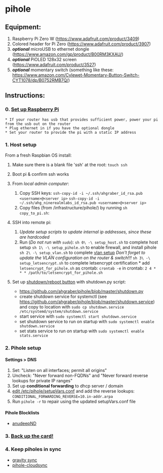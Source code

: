 # pihole

## Equipment:
1. Raspberry Pi Zero W (https://www.adafruit.com/product/3409) 
2. Colored header for Pi Zero (https://www.adafruit.com/product/3907)
3. *__optional__* microUSB to ethernet dongle (https://www.amazon.com/gp/product/B00RM3KXAU/)
4. *__optional__* PiOLED 128x32 screen (https://www.adafruit.com/product/3527) 
5. *__optional__* momentary switch (something like these: https://www.amazon.com/Cylewet-Momentary-Button-Switch-CYT1078/dp/B0752RMB7Q/)

## Instructions:
### 0. [Set up Raspberry Pi](https://learn.adafruit.com/pi-hole-ad-blocker-with-pi-zero-w?view=all#prepare-the-pi)
    * If your router has usb that provides sufficient power, power your pi from the usb out on the router
    * Plug ethernet in if you have the optional dongle
    * Set your router to provide the pi with a static IP address

### 1. Host setup
From a fresh Raspbian OS install:
1. Make sure there is a blank file 'ssh' at the root: ```touch ssh```

2. Boot pi & confirm ssh works

3. From *local admin computer*: 
    1. Copy SSH keys:
        ```ssh-copy-id -i ~/.ssh/ahgraber_id_rsa.pub <username>@<server ip>```
        ```ssh-copy-id -i ~/.ssh/ahg_ninerealmlabs_id_rsa.pub <username>@<server ip>```
    2. Copy files (from <git repo>/infrastructure/pihole/) by running ```sh copy_to_pi.sh```:

4. SSH into remote pi:
    1. *Update setup scripts to update internal ip addresses, since these are hardcoded*
    2. Run (*Do not run with `sudo`*):
        ```sh 0\ -\ setup_host.sh``` to complete host setup
        ```sh 1\ -\ setup_pihole.sh``` to enable firewall, and install pihole
        ```sh 2\ -\ setup_vlan.sh``` to complete [vlan setup](https://engineerworkshop.com/blog/raspberry-pi-vlan-how-to-connect-your-rpi-to-multiple-networks/)
        *Don't forget to update the VLAN configuration on the router & switch!!!*
        ```sh 3\ -\ setup_letsencrypt.sh``` to complete letsencrypt certification
            * add `letsencrypt_for_pihole.sh` as crontab: `crontab -e`
                in crontab:
                ```
                2 4 * * * /path/to/letsencrypt_for_pihole.sh
                ```

1. Set up [shutdown/reboot button](https://scruss.com/blog/2017/10/21/combined-restart-shutdown-button-for-raspberry-pi/) with shutdown.py script: 
    * https://github.com/ahgraber/pihole/blob/master/shutdown.py
    * create shutdown service for systemctl (see https://github.com/ahgraber/pihole/blob/master/shutdown.service) 
        and copy to location with `sudo cp shutdown.service /etc/systemd/system/shutdown.service`
    * start service with `sudo systemctl start shutdown.service`  
    * set shutdown service to run on startup with `sudo systemctl enable shutdown.service`  
    * set stats service to run on startup with `sudo systemctl enable stats.service`

### 2. Pihole setup
#### Settings > DNS 
1. Set: "Listen on all interfaces; permit all origins"
2. Uncheck: "Never forward non-FQDNs" and "Never forward reverse lookups for private IP ranges"
3. Set up **conditional forwarding** to dhcp server / domain
4. [edit /etc/pihole/setupVars.conf](https://www.reddit.com/r/pihole/comments/a9ktnl/getting_pihole_to_do_reverse_lookup/) and add the reverse lookups:
    ```CONDITIONAL_FORWARDING_REVERSE=10.in-addr.arpa```
5. Run ```pihole -r``` to repair using the updated setupVars.conf file

#### Pihole Blocklists
* [anudeepND](https://github.com/anudeepND)


### 3. [Back up the card!](https://computers.tutsplus.com/articles/how-to-clone-raspberry-pi-sd-cards-using-the-command-line-in-os-x--mac-59911)


### 4. Keep piholes in sync
* [gravity sync](https://github.com/vmstan/gravity-sync)
* [pihole-cloudsync](https://github.com/stevejenkins/pihole-cloudsync)